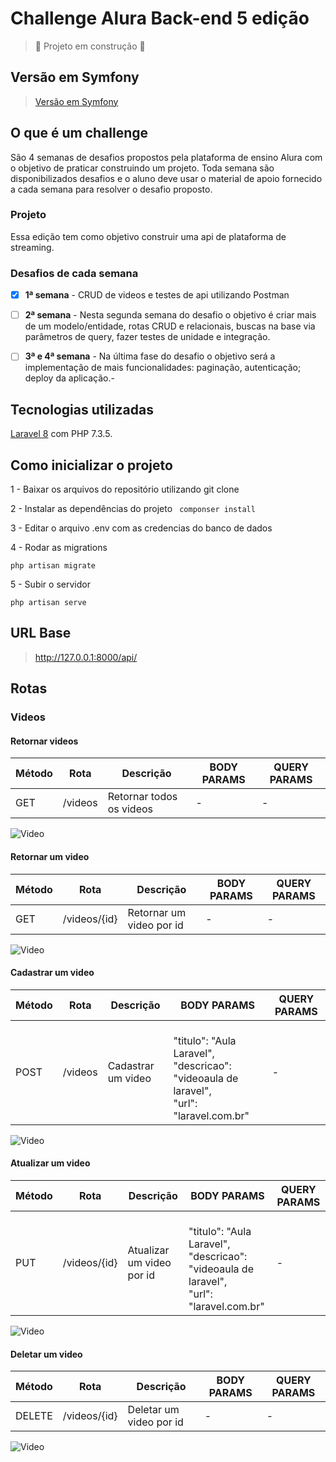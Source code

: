 # Challenge Alura Back-end 5 edição

> :construction: Projeto em construção :construction:

## Versão em Symfony
> [Versão em Symfony](https://github.com/DaniPoletto/challenge-alura-back-end-5-symfony)

## O que é um challenge
São 4 semanas de desafios propostos pela plataforma de ensino Alura com o objetivo de praticar construindo um projeto. Toda semana são disponibilizados desafios e o aluno deve usar o material de apoio fornecido a cada semana para resolver o desafio proposto. 

### Projeto
Essa edição tem como objetivo construir uma api de plataforma de streaming. 

### Desafios de cada semana
- [X] <b>1ª semana</b> - CRUD de videos e testes de api utilizando Postman

- [ ] <b>2ª semana</b> - Nesta segunda semana do desafio o objetivo é criar mais de um modelo/entidade, rotas CRUD e relacionais, buscas na base via parâmetros de query, fazer testes de unidade e integração.

- [ ] <b>3ª e 4ª semana</b> - Na última fase do desafio o objetivo será a implementação de mais funcionalidades: paginação, autenticação; deploy da aplicação.-

## Tecnologias utilizadas
[Laravel 8](https://laravel.com/) com PHP 7.3.5. 

## Como inicializar o projeto
1 - Baixar os arquivos do repositório utilizando git clone

2 - Instalar as dependências do projeto
``` componser install```

3 - Editar o arquivo .env com as credencias do banco de dados

4 - Rodar as migrations
```
php artisan migrate
```

5 - Subir o servidor
``` 
php artisan serve
```

## URL Base
 > http://127.0.0.1:8000/api/

## Rotas

<!--
### Autenticação
| Método | Rota | Descrição | BODY PARAMS | QUERY PARAMS |
| --- | --- | --- | --- | --- |
| GET | /login | Retorna token obrigatório em todas as outras requisições | <pre>{<br>"usuario": "usuario",<br>"senha": "teste"<br>}</pre> | - |

O login e senha padrão são "usuario" e "teste". A autenticação é feita passando um Bearer Token como Authorization.
-->

### Videos
#### Retornar videos
| Método | Rota | Descrição | BODY PARAMS | QUERY PARAMS |
| --- | --- | --- | --- | --- |
|GET | /videos | Retornar todos os videos | - | - |

![Video](https://github.com/DaniPoletto/challenge-alura-back-end-5-laravel/blob/main/get_videos.jpg)

#### Retornar um video
| Método | Rota | Descrição | BODY PARAMS | QUERY PARAMS |
| --- | --- | --- | --- | --- |
|GET | /videos/{id} | Retornar um video por id | - | - |

![Video](https://github.com/DaniPoletto/challenge-alura-back-end-5-laravel/blob/main/get_video.jpg)

#### Cadastrar um video
| Método | Rota | Descrição | BODY PARAMS | QUERY PARAMS |
| --- | --- | --- | --- | --- |
|POST | /videos | Cadastrar um video | <br> "titulo": "Aula Laravel",<br> "descricao": "videoaula de laravel",<br> "url": "laravel.com.br"<br> | - |

![Video](https://github.com/DaniPoletto/challenge-alura-back-end-5-laravel/blob/main/post_video.jpg)

#### Atualizar um video
| Método | Rota | Descrição | BODY PARAMS | QUERY PARAMS |
| --- | --- | --- | --- | --- |
|PUT | /videos/{id} |Atualizar um video por id | <br> "titulo": "Aula Laravel",<br> "descricao": "videoaula de laravel",<br> "url": "laravel.com.br"<br> | - |

![Video](https://github.com/DaniPoletto/challenge-alura-back-end-5-laravel/blob/main/update_video.jpg)

#### Deletar um video
| Método | Rota | Descrição | BODY PARAMS | QUERY PARAMS |
| --- | --- | --- | --- | --- |
|DELETE | /videos/{id} |Deletar um video por id | - | - |

![Video](https://github.com/DaniPoletto/challenge-alura-back-end-5-laravel/blob/main/delete_video.jpg)
